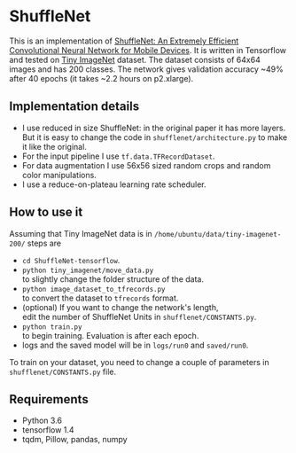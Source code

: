 # ShuffleNet

This is an implementation of
[ShuffleNet: An Extremely Efficient Convolutional Neural Network for Mobile Devices](https://arxiv.org/abs/1707.01083).
It is written in Tensorflow and tested on [Tiny ImageNet](https://tiny-imagenet.herokuapp.com/) dataset.
The dataset consists of 64x64 images and has 200 classes. The network gives validation accuracy ~49% after 40 epochs (it takes ~2.2 hours on p2.xlarge).

## Implementation details
* I use reduced in size ShuffleNet: in the original paper it has more layers.  
But it is easy to change the code in `shufflenet/architecture.py` to make it like the original.
* For the input pipeline I use `tf.data.TFRecordDataset`.
* For data augmentation I use 56x56 sized random crops and random color manipulations.
* I use a reduce-on-plateau learning rate scheduler.

## How to use it
Assuming that Tiny ImageNet data is in `/home/ubuntu/data/tiny-imagenet-200/` steps are
* `cd ShuffleNet-tensorflow`.
* `python tiny_imagenet/move_data.py`  
to slightly change the folder structure of the data.
* `python image_dataset_to_tfrecords.py`  
to convert the dataset to `tfrecords` format.
* (optional) If you want to change the network's length,  
edit the number of ShuffleNet Units in `shufflenet/CONSTANTS.py`.
* `python train.py`  
to begin training. Evaluation is after each epoch.
* logs and the saved model will be in `logs/run0` and `saved/run0`.

To train on your dataset, you need to change a couple of parameters in `shufflenet/CONSTANTS.py` file.

## Requirements
* Python 3.6
* tensorflow 1.4
* tqdm, Pillow, pandas, numpy
